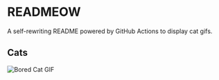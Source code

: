 # READMEOW

A self-rewriting README powered by GitHub Actions to display cat gifs.

## Cats

![Bored Cat GIF](https://media2.giphy.com/media/v1.Y2lkPTlhY2QwMmRhNGlqbHNoODd1dTVia3B6emlzYTZrcWg4Zm1rMnN1bDR2cWxzNXU1ZCZlcD12MV9naWZzX3NlYXJjaCZjdD1n/mlvseq9yvZhba/200.gif)
